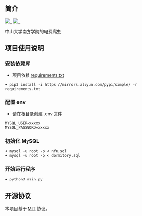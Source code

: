 ## 简介
[![_](https://img.shields.io/badge/python-3.7.7-informational.svg)](https://www.python.org/)
[![_](https://img.shields.io/badge/mysql-8.0.20-9cf.svg)](https://www.mysql.com/)

中山大学南方学院的电费爬虫

## 项目使用说明
### 安装依赖库
- 项目依赖 [requirements.txt](requirements.txt)

```
➜ pip3 install -i https://mirrors.aliyun.com/pypi/simple/ -r requirements.txt
```

### 配置 env
- 请在根目录创建 .env 文件

```
MYSQL_USER=xxxxx
MYSQL_PASSWORD=xxxxx
```


### 初始化 MySQL
```
➜ mysql -u root -p < nfu.sql
➜ mysql -u root -p < dormitory.sql
```


### 开始运行程序
```
➜ python3 main.py
```

## 开源协议
本项目基于 [MIT](https://zh.wikipedia.org/wiki/MIT%E8%A8%B1%E5%8F%AF%E8%AD%89) 协议。